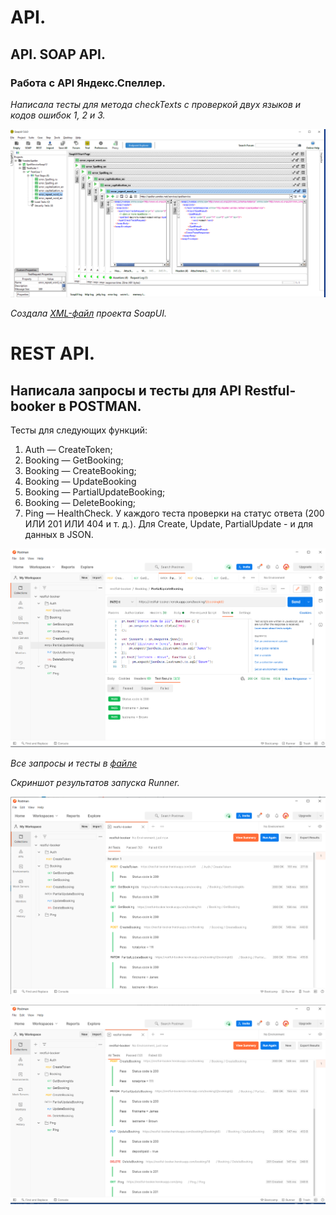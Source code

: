 # API.
## API. SOAP API.
### Работа с API Яндекс.Спеллер.
*Написала тесты для метода checkTexts с проверкой  двух языков и кодов ошибок 1, 2 и 3.*

![SOAP API](images/Soap.png)

*Создала [XML-файл](resources/YandexSpeller-soapui-project-СеребряковаСМ.xml)
проекта SoapUI.*

# REST API.
## Написала запросы и тесты для API Restful-booker в POSTMAN. 
Тесты для следующих функций:
1. Auth — CreateToken;
1. Booking — GetBooking;
1. Booking — CreateBooking;
1. Booking — UpdateBooking
1. Booking — PartialUpdateBooking;
1. Booking — DeleteBooking;
1. Ping — HealthCheck.
У каждого теста проверки на статус ответа (200 ИЛИ 201 ИЛИ 404 и т. д.). Для Create, Update, PartialUpdate - и для данных в JSON.

![Postman](images/Postman.png)

*Все запросы и тесты в [файле](resources/restful-booker.postman_collection.json)*

*Скриншот результатов запуска Runner.*

![Postman](images/Postman_1.png)

![Postman](images/Postman_2.png)